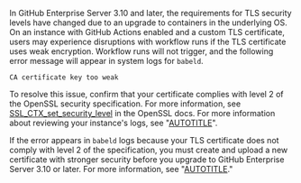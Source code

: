 In GitHub Enterprise Server 3.10 and later, the requirements for TLS security levels have changed due to an upgrade to containers in the underlying OS. On an instance with GitHub Actions enabled and a custom TLS certificate, users may experience disruptions with workflow runs if the TLS certificate uses weak encryption. Workflow runs will not trigger, and the following error message will appear in system logs for `babeld`.

```text
CA certificate key too weak
```

To resolve this issue, confirm that your certificate complies
with level 2 of the OpenSSL security specification. For more information, see [SSL_CTX_set_security_level](https://www.openssl.org/docs/man1.1.1/man3/SSL_CTX_set_security_level.html#DEFAULT-CALLBACK-BEHAVIOUR) in the OpenSSL docs. For more information about reviewing your instance's logs, see "[AUTOTITLE](/admin/monitoring-managing-and-updating-your-instance/monitoring-your-instance/about-system-logs#system-logs-in-the-systemd-journal)".

If the error appears in `babeld` logs because your TLS certificate does not comply with level 2 of the specification, you must create and upload a new certificate with stronger security before you upgrade to GitHub Enterprise Server 3.10 or later. For more information, see "[AUTOTITLE](/admin/configuration/hardening-security-for-your-enterprise/configuring-tls)."
